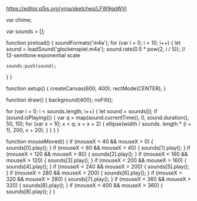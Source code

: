 https://editor.p5js.org/yma/sketches/LFW9gpWVj

var chime;

var sounds = [];

function preload() {
  soundFormats('m4a');
  for (var i = 0; i < 10; i++) {
    let sound = loadSound('glockenspiel.m4a');
    sound.rate(0.5 * pow(2, i / 5)); // 12-semitone exponential scale

    sounds.push(sound);
  }
}

function setup() {
  createCanvas(600, 400);
  rectMode(CENTER);
}

function draw() {
  background(400);
  noFill();

  for (var i = 0; i < sounds.length; i++) {
    let sound = sounds[i];
    if (sound.isPlaying()) {
      var q = map(sound.currentTime(), 0, sound.duration(), 50, 10);
      for (var x = 10; x < q; x = x + 2) {
      ellipse(width / sounds. length * (i + 1), 200, x + 20);
      }
    }
  }
}

function mouseMoved() {
  if (mouseX < 40 && mouseX > 0) {
    sounds[0].play();
  }
  if (mouseX < 80 && mouseX > 40) {
    sounds[1].play();
  }
  if (mouseX < 120 && mouseX > 80) {
    sounds[2].play();
  }
  if (mouseX < 160 && mouseX > 120) {
    sounds[3].play();
  }
  if (mouseX < 200 && mouseX > 160) {
    sounds[4].play();
  }
  if (mouseX < 240 && mouseX > 200) {
    sounds[5].play();
  }
  if (mouseX < 280 && mouseX > 200) {
    sounds[6].play();
  }
  if (mouseX < 320 && mouseX > 280) {
    sounds[7].play();
  }
  if (mouseX < 360 && mouseX > 320) {
    sounds[8].play();
  }
  if (mouseX < 400 && mouseX > 360) {
    sounds[8].play();
  }
}
